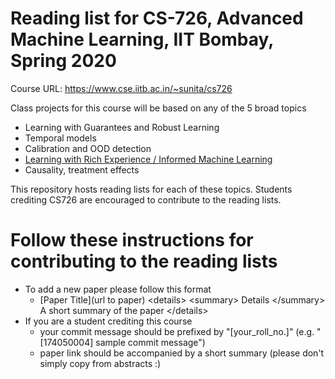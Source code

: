 # Reading list for CS-726, Advanced Machine Learning, IIT Bombay, Spring 2020 
Course URL: https://www.cse.iitb.ac.in/~sunita/cs726


Class projects for this course will be based on any of the 5 broad topics 
* Learning with Guarantees and Robust Learning
* Temporal models
* Calibration and OOD detection
* [Learning with Rich Experience / Informed Machine Learning](https://github.com/CS726-IITB/ReadingList/blob/master/learning_with_rich_experience.md)
* Causality, treatment effects

This repository hosts reading lists for each of these topics.
Students crediting CS726 are encouraged to contribute to the reading lists.

# Follow these instructions for contributing to the reading lists
* To add a new paper please follow this format
  - [Paper Title](url to paper) \<details\> \<summary\> Details \</summary\> A short summary of the paper \</details\>
* If you are a student crediting this course
  - your commit message should be prefixed by "[your_roll_no.]" (e.g. "[174050004] sample commit message")
  - paper link should be accompanied by a short summary (please don't simply copy from abstracts :)

